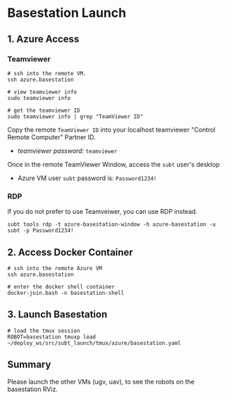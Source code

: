 # Basestation Launch

## 1. Azure Access

### Teamviewer

```text
# ssh into the remote VM.
ssh azure.basestation

# view teamviewer info
sudo teamviewer info

# get the teamviewer ID
sudo teamviewer info | grep "TeamViewer ID"
```

Copy the remote `TeamViewer ID` into your localhost teamviewer "Control Remote Computer" Partner ID.

- *teamviewer password:* `teamviewer`

Once in the remote TeamViewer Window, access the `subt` user's desktop

- Azure VM user `subt` password is: `Password1234!`

### RDP

If you do not prefer to use Teamveiwer, you can use RDP instead.

```text
subt tools rdp -t azure-basestation-window -h azure-basestation -u subt -p Password1234!
```

## 2. Access Docker Container

```text
# ssh into the remote Azure VM
ssh azure.basestation

# enter the docker shell container
docker-join.bash -n basestation-shell
```

## 3. Launch Basestation

```text
# load the tmux session
ROBOT=basestation tmuxp load ~/deploy_ws/src/subt_launch/tmux/azure/basestation.yaml
```

## Summary

Please launch the other VMs (ugv, uav), to see the robots on the basestation RViz.
